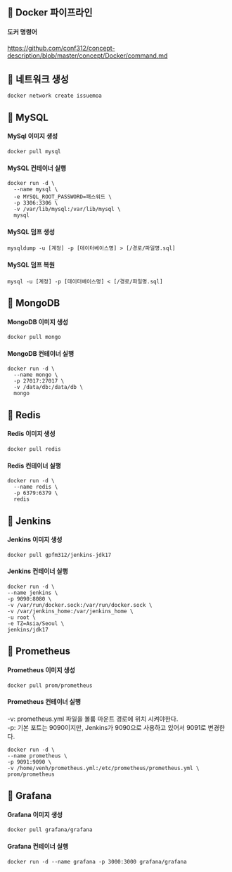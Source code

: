 ## 🧷 Docker 파이프라인
#### 도커 명령어
https://github.com/conf312/concept-description/blob/master/concept/Docker/command.md

## 🌈 네트워크 생성
```
docker network create issuemoa
```

## 🌈 MySQL
#### MySql 이미지 생성
```
docker pull mysql
```

#### MySQL 컨테이너 실행
```
docker run -d \
  --name mysql \
  -e MYSQL_ROOT_PASSWORD=패스워드 \
  -p 3306:3306 \
  -v /var/lib/mysql:/var/lib/mysql \
  mysql
```

#### MySQL 덤프 생성
```
mysqldump -u [계정] -p [데이터베이스명] > [/경로/파일명.sql]
```

#### MySQL 덤프 복원
```
mysql -u [계정] -p [데이터베이스명] < [/경로/파일명.sql]
```

## 🌈 MongoDB
#### MongoDB 이미지 생성
```
docker pull mongo
```
#### MongoDB 컨테이너 실행
```
docker run -d \
  --name mongo \
  -p 27017:27017 \
  -v /data/db:/data/db \
  mongo
```

## 🌈 Redis
#### Redis 이미지 생성
```
docker pull redis
```
#### Redis 컨테이너 실행
```
docker run -d \
  --name redis \
  -p 6379:6379 \
  redis
```

## 🌈 Jenkins
#### Jenkins 이미지 생성
```
docker pull gpfm312/jenkins-jdk17
```

#### Jenkins 컨테이너 실행
```
docker run -d \
--name jenkins \
-p 9090:8080 \
-v /var/run/docker.sock:/var/run/docker.sock \
-v /var/jenkins_home:/var/jenkins_home \
-u root \
-e TZ=Asia/Seoul \
jenkins/jdk17
```

## 🌈 Prometheus
#### Prometheus 이미지 생성
```
docker pull prom/prometheus
```

#### Prometheus 컨테이너 실행
-v: prometheus.yml 파일을 볼륨 마운트 경로에 위치 시켜야한다.    
-p: 기본 포트는 9090이지만, Jenkins가 9090으로 사용하고 있어서 9091로 변경한다.
```
docker run -d \
--name prometheus \
-p 9091:9090 \
-v /home/venh/prometheus.yml:/etc/prometheus/prometheus.yml \
prom/prometheus
```

## 🌈 Grafana
#### Grafana 이미지 생성
```
docker pull grafana/grafana
```

#### Grafana 컨테이너 실행
```
docker run -d --name grafana -p 3000:3000 grafana/grafana
```
